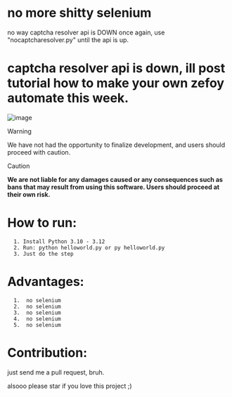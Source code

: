 # no more shitty selenium
no way captcha resolver api is DOWN once again, use "nocaptcharesolver.py" until the api is up.
# captcha resolver api is down, ill post tutorial how to make your own zefoy automate this week.
![image](https://github.com/user-attachments/assets/81f5c238-d0d6-45c9-8aa7-3fe7f112730e)
> [!WARNING]  
> We have not had the opportunity to finalize development, and users should proceed with caution.

> [!CAUTION]
> **We are not liable for any damages caused or any consequences such as bans that may result from using this software. Users should proceed at their own risk.**
# How to run:
```
  1. Install Python 3.10 - 3.12
  2. Run: python helloworld.py or py helloworld.py
  3. Just do the step
```

# Advantages:
```
  1.  no selenium
  2.  no selenium
  3.  no selenium
  4.  no selenium
  5.  no selenium
```
# Contribution:
just send me a pull request, bruh.

alsooo please star if you love this project ;)
